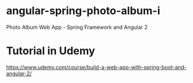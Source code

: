 # angular-spring-photo-album-i
Photo Album Web App - Spring Framework and Angular 2
# Tutorial in Udemy
https://www.udemy.com/course/build-a-web-app-with-spring-boot-and-angular-2/